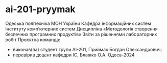 # ai-201-pryymak
Одеська політехніка МОН України
Кафедра інформаційних систем Інституту комп’ютерних систем
Дисципліна «Методологія створення безпечних програмних продуктів»
Звіти за рішеннями лабораторних робіт
Проєктна команда:
- виконав(ла) студент групи АІ-201, Приймак Богдан Олександрович;
- перевірив доцент кафедри ІС, Блажко О.А.
Одеса-2024